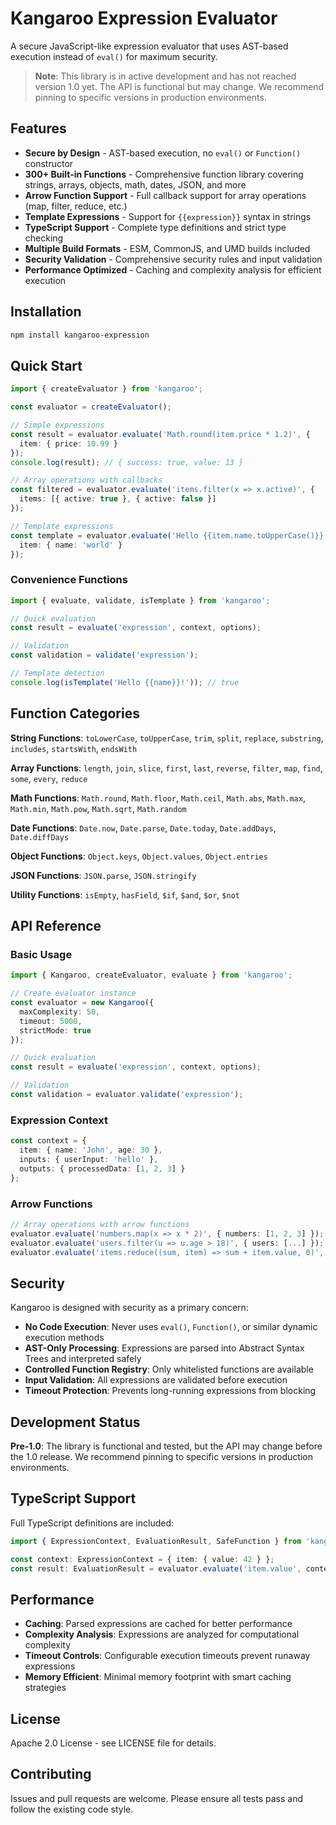 # Kangaroo Expression Evaluator

A secure JavaScript-like expression evaluator that uses AST-based execution instead of `eval()` for maximum security.

> **Note**: This library is in active development and has not reached version 1.0 yet. The API is functional but may change. We recommend pinning to specific versions in production environments.

## Features

- **Secure by Design** - AST-based execution, no `eval()` or `Function()` constructor  
- **300+ Built-in Functions** - Comprehensive function library covering strings, arrays, objects, math, dates, JSON, and more
- **Arrow Function Support** - Full callback support for array operations (map, filter, reduce, etc.)
- **Template Expressions** - Support for `{{expression}}` syntax in strings
- **TypeScript Support** - Complete type definitions and strict type checking
- **Multiple Build Formats** - ESM, CommonJS, and UMD builds included
- **Security Validation** - Comprehensive security rules and input validation
- **Performance Optimized** - Caching and complexity analysis for efficient execution

## Installation

```bash
npm install kangaroo-expression
```

## Quick Start

```typescript
import { createEvaluator } from 'kangaroo';

const evaluator = createEvaluator();

// Simple expressions
const result = evaluator.evaluate('Math.round(item.price * 1.2)', {
  item: { price: 10.99 }
});
console.log(result); // { success: true, value: 13 }

// Array operations with callbacks
const filtered = evaluator.evaluate('items.filter(x => x.active)', {
  items: [{ active: true }, { active: false }]
});

// Template expressions
const template = evaluator.evaluate('Hello {{item.name.toUpperCase()}}!', {
  item: { name: 'world' }
});
```

### Convenience Functions

```typescript
import { evaluate, validate, isTemplate } from 'kangaroo';

// Quick evaluation
const result = evaluate('expression', context, options);

// Validation
const validation = validate('expression');

// Template detection  
console.log(isTemplate('Hello {{name}}!')); // true
```

## Function Categories

**String Functions**: `toLowerCase`, `toUpperCase`, `trim`, `split`, `replace`, `substring`, `includes`, `startsWith`, `endsWith`

**Array Functions**: `length`, `join`, `slice`, `first`, `last`, `reverse`, `filter`, `map`, `find`, `some`, `every`, `reduce`

**Math Functions**: `Math.round`, `Math.floor`, `Math.ceil`, `Math.abs`, `Math.max`, `Math.min`, `Math.pow`, `Math.sqrt`, `Math.random`

**Date Functions**: `Date.now`, `Date.parse`, `Date.today`, `Date.addDays`, `Date.diffDays`

**Object Functions**: `Object.keys`, `Object.values`, `Object.entries`

**JSON Functions**: `JSON.parse`, `JSON.stringify`

**Utility Functions**: `isEmpty`, `hasField`, `$if`, `$and`, `$or`, `$not`

## API Reference

### Basic Usage

```typescript
import { Kangaroo, createEvaluator, evaluate } from 'kangaroo';

// Create evaluator instance
const evaluator = new Kangaroo({
  maxComplexity: 50,
  timeout: 5000,
  strictMode: true
});

// Quick evaluation
const result = evaluate('expression', context, options);

// Validation
const validation = evaluator.validate('expression');
```

### Expression Context

```typescript
const context = {
  item: { name: 'John', age: 30 },
  inputs: { userInput: 'hello' },
  outputs: { processedData: [1, 2, 3] }
};
```

### Arrow Functions

```typescript
// Array operations with arrow functions
evaluator.evaluate('numbers.map(x => x * 2)', { numbers: [1, 2, 3] });
evaluator.evaluate('users.filter(u => u.age > 18)', { users: [...] });
evaluator.evaluate('items.reduce((sum, item) => sum + item.value, 0)', { items: [...] });
```

## Security

Kangaroo is designed with security as a primary concern:

- **No Code Execution**: Never uses `eval()`, `Function()`, or similar dynamic execution methods
- **AST-Only Processing**: Expressions are parsed into Abstract Syntax Trees and interpreted safely
- **Controlled Function Registry**: Only whitelisted functions are available
- **Input Validation**: All expressions are validated before execution
- **Timeout Protection**: Prevents long-running expressions from blocking

## Development Status

**Pre-1.0**: The library is functional and tested, but the API may change before the 1.0 release. We recommend pinning to specific versions in production environments.

## TypeScript Support

Full TypeScript definitions are included:

```typescript
import { ExpressionContext, EvaluationResult, SafeFunction } from 'kangaroo';

const context: ExpressionContext = { item: { value: 42 } };
const result: EvaluationResult = evaluator.evaluate('item.value', context);
```

## Performance

- **Caching**: Parsed expressions are cached for better performance
- **Complexity Analysis**: Expressions are analyzed for computational complexity
- **Timeout Controls**: Configurable execution timeouts prevent runaway expressions
- **Memory Efficient**: Minimal memory footprint with smart caching strategies

## License

Apache 2.0 License - see LICENSE file for details.

## Contributing

Issues and pull requests are welcome. Please ensure all tests pass and follow the existing code style.
